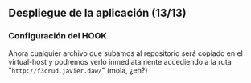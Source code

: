 ## Despliegue de la aplicación (13/13) ##

### Configuración del HOOK ###

Ahora cualquier archivo que subamos al repositorio será copiado en el virtual-host y podremos verlo inmediatamente accediendo a la ruta "`http://f3crud.javier.daw/`" (mola, ¿eh?)